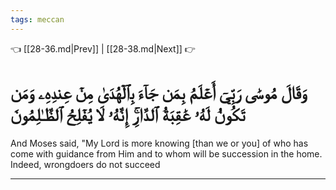 ```yaml
---
tags: meccan
---
```


👈 [[28-36.md|Prev]] | [[28-38.md|Next]] 👉

# وَقَالَ مُوسَىٰ رَبِّيٓ أَعۡلَمُ بِمَن جَآءَ بِٱلۡهُدَىٰ مِنۡ عِندِهِۦ وَمَن تَكُونُ لَهُۥ عَٰقِبَةُ ٱلدَّارِۚ إِنَّهُۥ لَا يُفۡلِحُ ٱلظَّـٰلِمُونَ

And Moses said, "My Lord is more knowing [than we or you] of who has come with guidance from Him and to whom will be succession in the home. Indeed, wrongdoers do not succeed

---

